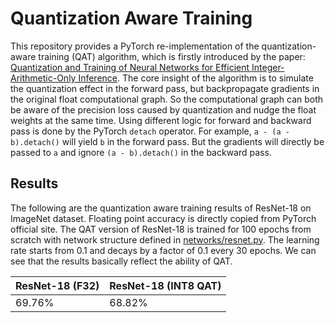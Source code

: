 # Quantization Aware Training

This repository provides a PyTorch re-implementation of the quantization-aware training (QAT) algorithm,
which is firstly introduced by the paper: 
[Quantization and Training of Neural Networks for Efficient Integer-Arithmetic-Only Inference](https://arxiv.org/abs/1712.05877).
The core insight of the algorithm is to simulate the quantization effect in the forward pass,
but backpropagate gradients in the original float computational graph.
So the computational graph can both be aware of the precision loss caused by quantization
and nudge the float weights at the same time.
Using different logic for forward and backward pass is done by the PyTorch `detach` operator.
For example, `a - (a - b).detach()` will yield `b` in the forward pass.
But the gradients will directly be passed to `a` and ignore `(a - b).detach()` in the backward pass.

## Results

The following are the quantization aware training results of ResNet-18 on ImageNet dataset.
Floating point accuracy is directly copied from PyTorch official site.
The QAT version of ResNet-18 is trained for 100 epochs from scratch with network structure defined in [networks/resnet.py](networks/resnet.py).
The learning rate starts from 0.1 and decays by a factor of 0.1 every 30 epochs.
We can see that the results basically reflect the ability of QAT.

|ResNet-18 (F32)|ResNet-18 (INT8 QAT)|
|-|-|
|69.76%|68.82%|